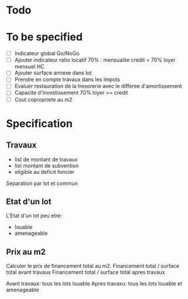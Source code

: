# Todo

# To be specified

- [ ] Indicateur global Go/NoGo
- [ ] Ajouter indicateur ratio locatif 70% : mensualite credit = 70% loyer mensuel HC
- [ ] Ajouter surface annexe dans lot
- [ ] Prendre en compte travaux dans les Impots
- [ ] Evaluer restauration de la tresorerie avec le differee d'amortissement
- [ ] Capacite d'investissement 70% loyer >= credit
- [ ] Cout copropriete au m2

# Specification

## Travaux
- list de montant de travaux
- list montant de subvention
- eligible au deficit foncier

Separation par lot et commun

## Etat d'un lot

L'Etat d'un lot peu etre:
- louable
- amenageable

## Prix au m2

Calculer le prix de financement total au m2.
Financement total / surface total avant travaux
Financement total / surface total apres travaux

Avant travaux: tous les lots louable
Apres travaxu: tous les lots louable et amenageable
